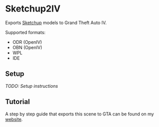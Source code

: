 # Sketchup2IV

Exports [Sketchup](https://www.sketchup.com/download) models to Grand Theft Auto IV.

Supported formats:
- ODR (OpenIV)
- OBN (OpenIV)
- WPL
- IDE

## Setup

_TODO: Setup instructions_

## Tutorial
A step by step guide that exports this scene to GTA can be found on my [website](https://shadow-link.nl/projects/sketchup-iv-exporter/).